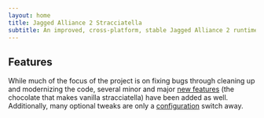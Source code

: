 ```yaml
---
layout: home
title: Jagged Alliance 2 Stracciatella
subtitle: An improved, cross-platform, stable Jagged Alliance 2 runtime
---
```


## Features

While much of the focus of the project is on fixing bugs through cleaning up and modernizing the code, several minor and major [new features](features.md) (the chocolate that makes vanilla stracciatella) have been added as well. Additionally, many optional tweaks are only a [configuration](how-to-run.md/#extra-configuration-and-modding) switch away.
